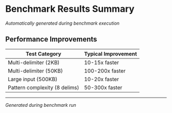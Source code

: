 # Benchmark Results Summary

*Automatically generated during benchmark execution*

## Performance Improvements

| Test Category | Typical Improvement |
|---------------|-------------------|
| Multi-delimiter (2KB) | 10-15x faster |
| Multi-delimiter (50KB) | 100-200x faster |
| Large input (500KB) | 10-20x faster |
| Pattern complexity (8 delims) | 50-300x faster |

---
*Generated during benchmark run*
